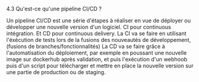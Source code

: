 4.3 Qu'est-ce qu'une pipeline CI/CD ?

Un pipeline CI/CD est une série d'étapes à réaliser en vue de déployer ou développer une nouvelle version d'un logiciel. 
CI pour continuous intégration. Et CD pour continuous delivery. 
La CI va se faire en utilisant l'éxécution de tests lors de la fusions des nouveautés de développement, (fusions de branches/fonctionnalités)
La CD va se faire grâce à l'automatisation du déploiement, par exemple en poussant une nouvelle image sur dockerhub après validation, et puis l'exécution d'un webhoob puis d'un script pour télécharger et mettre en place la nouvelle version sur une partie de production ou de staging. 


